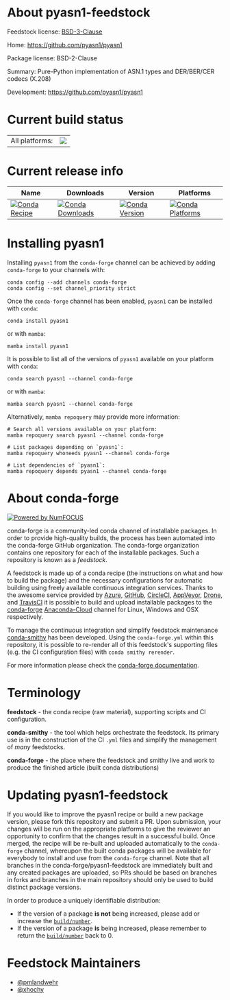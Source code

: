 About pyasn1-feedstock
======================

Feedstock license: [BSD-3-Clause](https://github.com/conda-forge/pyasn1-feedstock/blob/main/LICENSE.txt)

Home: https://github.com/pyasn1/pyasn1

Package license: BSD-2-Clause

Summary: Pure-Python implementation of ASN.1 types and DER/BER/CER codecs (X.208)

Development: https://github.com/pyasn1/pyasn1

Current build status
====================


<table><tr><td>All platforms:</td>
    <td>
      <a href="https://dev.azure.com/conda-forge/feedstock-builds/_build/latest?definitionId=3200&branchName=main">
        <img src="https://dev.azure.com/conda-forge/feedstock-builds/_apis/build/status/pyasn1-feedstock?branchName=main">
      </a>
    </td>
  </tr>
</table>

Current release info
====================

| Name | Downloads | Version | Platforms |
| --- | --- | --- | --- |
| [![Conda Recipe](https://img.shields.io/badge/recipe-pyasn1-green.svg)](https://anaconda.org/conda-forge/pyasn1) | [![Conda Downloads](https://img.shields.io/conda/dn/conda-forge/pyasn1.svg)](https://anaconda.org/conda-forge/pyasn1) | [![Conda Version](https://img.shields.io/conda/vn/conda-forge/pyasn1.svg)](https://anaconda.org/conda-forge/pyasn1) | [![Conda Platforms](https://img.shields.io/conda/pn/conda-forge/pyasn1.svg)](https://anaconda.org/conda-forge/pyasn1) |

Installing pyasn1
=================

Installing `pyasn1` from the `conda-forge` channel can be achieved by adding `conda-forge` to your channels with:

```
conda config --add channels conda-forge
conda config --set channel_priority strict
```

Once the `conda-forge` channel has been enabled, `pyasn1` can be installed with `conda`:

```
conda install pyasn1
```

or with `mamba`:

```
mamba install pyasn1
```

It is possible to list all of the versions of `pyasn1` available on your platform with `conda`:

```
conda search pyasn1 --channel conda-forge
```

or with `mamba`:

```
mamba search pyasn1 --channel conda-forge
```

Alternatively, `mamba repoquery` may provide more information:

```
# Search all versions available on your platform:
mamba repoquery search pyasn1 --channel conda-forge

# List packages depending on `pyasn1`:
mamba repoquery whoneeds pyasn1 --channel conda-forge

# List dependencies of `pyasn1`:
mamba repoquery depends pyasn1 --channel conda-forge
```


About conda-forge
=================

[![Powered by
NumFOCUS](https://img.shields.io/badge/powered%20by-NumFOCUS-orange.svg?style=flat&colorA=E1523D&colorB=007D8A)](https://numfocus.org)

conda-forge is a community-led conda channel of installable packages.
In order to provide high-quality builds, the process has been automated into the
conda-forge GitHub organization. The conda-forge organization contains one repository
for each of the installable packages. Such a repository is known as a *feedstock*.

A feedstock is made up of a conda recipe (the instructions on what and how to build
the package) and the necessary configurations for automatic building using freely
available continuous integration services. Thanks to the awesome service provided by
[Azure](https://azure.microsoft.com/en-us/services/devops/), [GitHub](https://github.com/),
[CircleCI](https://circleci.com/), [AppVeyor](https://www.appveyor.com/),
[Drone](https://cloud.drone.io/welcome), and [TravisCI](https://travis-ci.com/)
it is possible to build and upload installable packages to the
[conda-forge](https://anaconda.org/conda-forge) [Anaconda-Cloud](https://anaconda.org/)
channel for Linux, Windows and OSX respectively.

To manage the continuous integration and simplify feedstock maintenance
[conda-smithy](https://github.com/conda-forge/conda-smithy) has been developed.
Using the ``conda-forge.yml`` within this repository, it is possible to re-render all of
this feedstock's supporting files (e.g. the CI configuration files) with ``conda smithy rerender``.

For more information please check the [conda-forge documentation](https://conda-forge.org/docs/).

Terminology
===========

**feedstock** - the conda recipe (raw material), supporting scripts and CI configuration.

**conda-smithy** - the tool which helps orchestrate the feedstock.
                   Its primary use is in the construction of the CI ``.yml`` files
                   and simplify the management of *many* feedstocks.

**conda-forge** - the place where the feedstock and smithy live and work to
                  produce the finished article (built conda distributions)


Updating pyasn1-feedstock
=========================

If you would like to improve the pyasn1 recipe or build a new
package version, please fork this repository and submit a PR. Upon submission,
your changes will be run on the appropriate platforms to give the reviewer an
opportunity to confirm that the changes result in a successful build. Once
merged, the recipe will be re-built and uploaded automatically to the
`conda-forge` channel, whereupon the built conda packages will be available for
everybody to install and use from the `conda-forge` channel.
Note that all branches in the conda-forge/pyasn1-feedstock are
immediately built and any created packages are uploaded, so PRs should be based
on branches in forks and branches in the main repository should only be used to
build distinct package versions.

In order to produce a uniquely identifiable distribution:
 * If the version of a package **is not** being increased, please add or increase
   the [``build/number``](https://docs.conda.io/projects/conda-build/en/latest/resources/define-metadata.html#build-number-and-string).
 * If the version of a package **is** being increased, please remember to return
   the [``build/number``](https://docs.conda.io/projects/conda-build/en/latest/resources/define-metadata.html#build-number-and-string)
   back to 0.

Feedstock Maintainers
=====================

* [@pmlandwehr](https://github.com/pmlandwehr/)
* [@xhochy](https://github.com/xhochy/)

